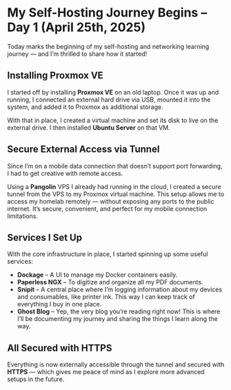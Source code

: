# My Self-Hosting Journey Begins – Day 1 (April 25th, 2025)

Today marks the beginning of my self-hosting and networking learning journey — and I’m thrilled to share how it started!

## Installing Proxmox VE

I started off by installing **Proxmox VE** on an old laptop. Once it was up and running, I connected an external hard drive via USB, mounted it into the system, and added it to Proxmox as additional storage.

With that in place, I created a virtual machine and set its disk to live on the external drive. I then installed **Ubuntu Server** on that VM.

## Secure External Access via Tunnel

Since I’m on a mobile data connection that doesn’t support port forwarding, I had to get creative with remote access.

Using a **Pangolin** VPS I already had running in the cloud, I created a secure tunnel from the VPS to my Proxmox virtual machine. This setup allows me to access my homelab remotely — without exposing any ports to the public internet. It’s secure, convenient, and perfect for my mobile connection limitations.

## Services I Set Up

With the core infrastructure in place, I started spinning up some useful services:

- **Dockage** – A UI to manage my Docker containers easily.
- **Paperless NGX** – To digitize and organize all my PDF documents.
- **Snipit** – A central place where I’m logging information about my devices and consumables, like printer ink. This way I can keep track of everything I buy in one place.
- **Ghost Blog** – Yep, the very blog you’re reading right now! This is where I’ll be documenting my journey and sharing the things I learn along the way.

## All Secured with HTTPS

Everything is now externally accessible through the tunnel and secured with **HTTPS** — which gives me peace of mind as I explore more advanced setups in the future.
